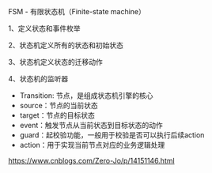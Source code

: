 FSM - 有限状态机（Finite-state machine）

1、定义状态和事件枚举

2、状态机定义所有的状态和初始状态

3、状态机定义状态的迁移动作

4、状态机的监听器

 - Transition: 节点，是组成状态机引擎的核心
 - source：节点的当前状态
 - target：节点的目标状态
 - event：触发节点从当前状态到目标状态的动作
 - guard：起校验功能，一般用于校验是否可以执行后续action
 - action：用于实现当前节点对应的业务逻辑处理

https://www.cnblogs.com/Zero-Jo/p/14151146.html
